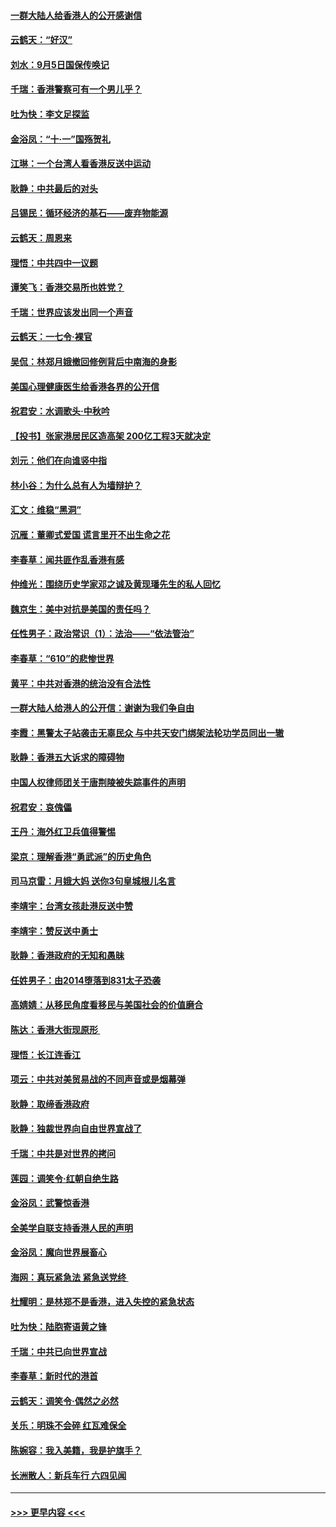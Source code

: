 #### [一群大陆人给香港人的公开感谢信](../pages/nsc993/n11514797.md?t=09120822) 
#### [云鹤天：“好汉”](../pages/nsc993/n11513536.md?t=09120822) 
#### [刘水：9月5日国保传唤记](../pages/nsc993/n11513460.md?t=09120822) 
#### [千瑞：香港警察可有一个男儿乎？](../pages/nsc993/n11513109.md?t=09120822) 
#### [吐为快：李文足探监](../pages/nsc993/n11509622.md?t=09120822) 
#### [金浴凤：“十‧一”国殇贺礼](../pages/nsc993/n11509593.md?t=09120822) 
#### [江琳：一个台湾人看香港反送中运动](../pages/nsc993/n11509211.md?t=09120822) 
#### [耿静：中共最后的对头](../pages/nsc993/n11508308.md?t=09120822) 
#### [吕锡民：循环经济的基石——废弃物能源](../pages/nsc993/n11508212.md?t=09120822) 
#### [云鹤天：周恩来](../pages/nsc993/n11508055.md?t=09120822) 
#### [理悟：中共四中一议题](../pages/nsc993/n11507782.md?t=09120822) 
#### [谭笑飞：香港交易所也姓党？](../pages/nsc993/n11507753.md?t=09120822) 
#### [千瑞：世界应该发出同一个声音](../pages/nsc993/n11507290.md?t=09120822) 
#### [云鹤天：一七令‧裸官](../pages/nsc993/n11507177.md?t=09120822) 
#### [吴侃：林郑月娥撤回修例背后中南海的身影](../pages/nsc993/n11506876.md?t=09120822) 
#### [美国心理健康医生给香港各界的公开信](../pages/nsc993/n11506809.md?t=09120822) 
#### [祝君安：水调歌头‧中秋吟](../pages/nsc993/n11506758.md?t=09120822) 
#### [【投书】张家港居民区造高架 200亿工程3天就决定](../pages/nsc993/n11506682.md?t=09120822) 
#### [刘元：他们在向谁竖中指](../pages/nsc993/n11505384.md?t=09120822) 
#### [林小谷：为什么总有人为墙辩护？](../pages/nsc993/n11505226.md?t=09120822) 
#### [汇文：维稳“黑洞”](../pages/nsc993/n11504347.md?t=09120822) 
#### [沉雁：董卿式爱国 谎言里开不出生命之花](../pages/nsc993/n11503215.md?t=09120822) 
#### [李春草：闻共匪作乱香港有感](../pages/nsc993/n11503072.md?t=09120822) 
#### [仲维光：围绕历史学家邓之诚及黄现璠先生的私人回忆](../pages/nsc993/n11501330.md?t=09120822) 
#### [魏京生：美中对抗是美国的责任吗？](../pages/nsc993/n11500723.md?t=09120822) 
#### [任性男子：政治常识（1）：法治——“依法管治”](../pages/nsc993/n11500791.md?t=09120822) 
#### [李春草：“610”的悲惨世界](../pages/nsc993/n11501141.md?t=09120822) 
#### [黄平：中共对香港的统治没有合法性](../pages/nsc993/n11499473.md?t=09120822) 
#### [一群大陆人给港人的公开信：谢谢为我们争自由](../pages/nsc993/n11500402.md?t=09120822) 
#### [李霞：黑警太子站袭击无辜民众 与中共天安门绑架法轮功学员同出一辙](../pages/nsc993/n11499805.md?t=09120822) 
#### [耿静：香港五大诉求的障碍物](../pages/nsc993/n11497578.md?t=09120822) 
#### [中国人权律师团关于唐荆陵被失踪事件的声明](../pages/nsc993/n11500014.md?t=09120822) 
#### [祝君安：哀傀儡](../pages/nsc993/n11499776.md?t=09120822) 
#### [王丹：海外红卫兵值得警惕](../pages/nsc993/n11498138.md?t=09120822) 
#### [梁京：理解香港“勇武派”的历史角色](../pages/nsc993/n11498006.md?t=09120822) 
#### [司马京雷：月娥大妈  送你3句皇城根儿名言](../pages/nsc993/n11497885.md?t=09120822) 
#### [李靖宇：台湾女孩赴港反送中赞](../pages/nsc993/n11497721.md?t=09120822) 
#### [李靖宇：赞反送中勇士](../pages/nsc993/n11497452.md?t=09120822) 
#### [耿静：香港政府的无知和愚昧](../pages/nsc993/n11494238.md?t=09120822) 
#### [任姓男子：由2014堕落到831太子恐袭](../pages/nsc993/n11496683.md?t=09120822) 
#### [高婧婧：从移民角度看移民与美国社会的价值磨合](../pages/nsc993/n11495757.md?t=09120822) 
#### [陈达：香港大街现原形 ](../pages/nsc993/n11495441.md?t=09120822) 
#### [理悟：长江连香江](../pages/nsc993/n11495377.md?t=09120822) 
#### [项云：中共对美贸易战的不同声音或是烟幕弹](../pages/nsc993/n11494929.md?t=09120822) 
#### [耿静：取缔香港政府](../pages/nsc993/n11494218.md?t=09120822) 
#### [耿静：独裁世界向自由世界宣战了](../pages/nsc993/n11494190.md?t=09120822) 
#### [千瑞：中共是对世界的拷问](../pages/nsc993/n11493021.md?t=09120822) 
#### [莲园：调笑令‧红朝自绝生路](../pages/nsc993/n11493011.md?t=09120822) 
#### [金浴凤：武警惊香港](../pages/nsc993/n11492994.md?t=09120822) 
#### [全美学自联支持香港人民的声明](../pages/nsc993/n11492630.md?t=09120822) 
#### [金浴凤：魔向世界展畜心](../pages/nsc993/n11492599.md?t=09120822) 
#### [海网：真玩紧急法 紧急送党终 ](../pages/nsc993/n11492535.md?t=09120822) 
#### [杜耀明：是林郑不是香港，进入失控的紧急状态](../pages/nsc993/n11491420.md?t=09120822) 
#### [吐为快：陆胞寄语黄之锋](../pages/nsc993/n11491117.md?t=09120822) 
#### [千瑞：中共已向世界宣战](../pages/nsc993/n11490123.md?t=09120822) 
#### [李春草：新时代的港首](../pages/nsc993/n11489864.md?t=09120822) 
#### [云鹤天：调笑令·偶然之必然](../pages/nsc993/n11489701.md?t=09120822) 
#### [关乐：明珠不会碎 红瓦难保全](../pages/nsc993/n11489647.md?t=09120822) 
#### [陈婉容：我入美籍，我是护旗手？](../pages/nsc993/n11487908.md?t=09120822) 
#### [长洲散人：新兵车行 六四见闻](../pages/nsc993/n11487729.md?t=09120822) 

----
#### [ >>> 更早内容 <<< ](../indexes/nsc993-earlier.md)
